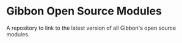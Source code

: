 # Gibbon Open Source Modules

A repository to link to the latest version of all
Gibbon's open source modules.
